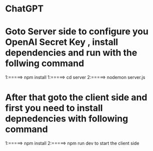 # ChatGPT
# Goto Server side to configure you OpenAI Secret Key , install dependencies and  run with the follwing command
1:=====> npm install
1:=====> cd server
2:=====> nodemon server.js

# After that goto the client side and first you need to install depnedencies with following command
1:=====> npm install
2:=====> npm run dev
to start the client side 
